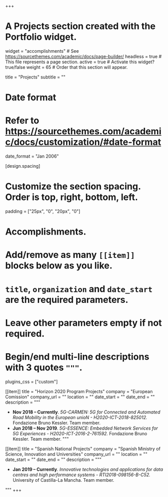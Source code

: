 +++
# A Projects section created with the Portfolio widget.
widget = "accomplishments"  # See https://sourcethemes.com/academic/docs/page-builder/
headless = true  # This file represents a page section.
active = true  # Activate this widget? true/false
weight = 65  # Order that this section will appear.

title = "Projects"
subtitle = ""

# Date format
#   Refer to https://sourcethemes.com/academic/docs/customization/#date-format
date_format = "Jan 2006"

[design.spacing]
  # Customize the section spacing. Order is top, right, bottom, left.
  padding = ["25px", "0", "20px", "0"]

# Accomplishments.
#   Add/remove as many `[[item]]` blocks below as you like.
#   `title`, `organization` and `date_start` are the required parameters.
#   Leave other parameters empty if not required.
#   Begin/end multi-line descriptions with 3 quotes `"""`.

plugins_css = ["custom"]

[[item]]
  title = "Horizon 2020 Program Projects"
  company = "European Comission"
  company_url = ""
  location = ""
  date_start = ""
  date_end = ""
  description = """   
  * **Nov 2018 – Currently**. _5G-CARMEN: 5G for Connected and Automated Road Mobility in the European unioN - H2020-ICT-2018-825012._ Fondazione Bruno Kessler. Team member.
  * **Jun 2018 – Nov 2019**. _5G-ESSENCE: Embedded Network Services for 5G Experiences - H2020-ICT-2016-2-761592._ Fondazione Bruno Kessler. Team member.
"""

[[item]]
  title = "Spanish National Projects"
  company = "Spanish Ministry of Science, Innovation and Universities"
  company_url = ""
  location = ""
  date_start = ""
  date_end = ""
  description = """   
  * **Jan 2019 – Currently**. _Innovative technologies and applications for data centres and high performance systems - RTI2018-098156-B-C52._ University of Castilla-La Mancha. Team member.

"""
+++
